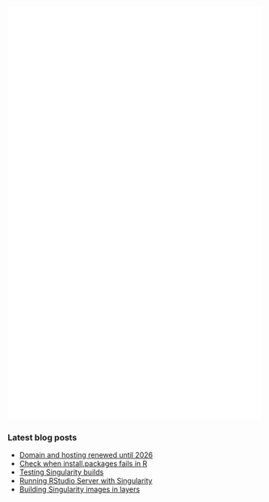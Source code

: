 <!-- ![Metrics](https://metrics.lecoq.io/davetang?template=terminal&languages=1&achievements=1&base=header%2C%20activity%2C%20community%2C%20repositories%2C%20metadata&base.indepth=false&base.hireable=false&base.skip=false&languages=false&languages.ignored=html%2C%20css%2C%20javascript%2C%20tex%2C%20jupyter%20notebook%2C%20postscript&languages.limit=8&languages.threshold=0%25&languages.other=false&languages.colors=github&languages.sections=most-used&languages.indepth=false&languages.analysis.timeout=15&languages.analysis.timeout.repositories=7.5&languages.categories=markup%2C%20programming&languages.recent.categories=markup%2C%20programming&languages.recent.load=300&languages.recent.days=14&achievements=false&achievements.threshold=C&achievements.secrets=true&achievements.display=detailed&achievements.limit=0&config.timezone=Asia%2FTokyo) -->

![My GitHub stats](github-metrics.svg)

### Latest blog posts

<!-- BLOG-POST-LIST:START -->
- [Domain and hosting renewed until 2026](https://davetang.org/muse/2024/03/06/domain-and-hosting-renewed-until-2026/)
- [Check when install.packages fails in R](https://davetang.org/muse/2024/02/15/check-when-install-packages-fails-in-r/)
- [Testing Singularity builds](https://davetang.org/muse/2024/02/14/testing-singularity-builds/)
- [Running RStudio Server with Singularity](https://davetang.org/muse/2024/02/09/running-rstudio-server-with-singularity/)
- [Building Singularity images in layers](https://davetang.org/muse/2024/02/08/building-singularity-images-in-layers/)
<!-- BLOG-POST-LIST:END -->
